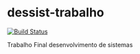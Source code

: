# dessist-trabalho

[![Build Status](https://travis-ci.org/weirichpaola/dessist-trabalho.svg?branch=master)](https://travis-ci.org/weirichpaola/dessist-trabalho)

Trabalho Final desenvolvimento de sistemas
